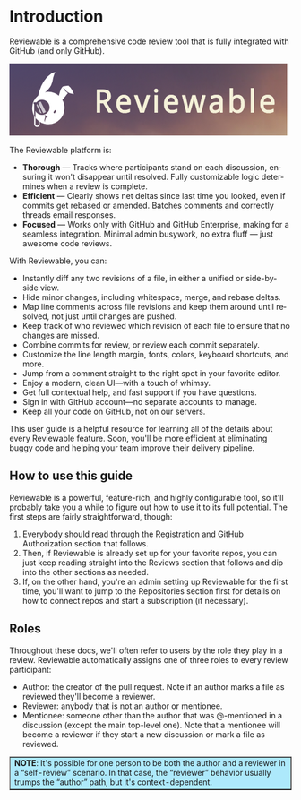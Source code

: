# Introduction

Reviewable is a comprehensive code review tool that is fully integrated with GitHub (and only GitHub). 

![alt_text](images/readme_2.png "")
<br>

The Reviewable platform is:

*   **Thorough** — Tracks where par­tic­i­pants stand on each dis­cus­sion, en­sur­ing it won't dis­ap­pear un­til re­solved. Fully cus­tomiz­able logic de­ter­mines when a re­view is com­plete.
*   **Efficient** — Clearly shows net deltas since last time you looked, even if com­mits get re­based or amended. Batches com­ments and cor­rectly threads email re­sponses.
*   **Fo­cused** — Works only with GitHub and GitHub En­ter­prise, mak­ing for a seam­less in­te­gra­tion. Min­i­mal ad­min busy­work, no ex­tra fluff — just awe­some code re­views.

With Reviewable, you can:

*   In­stantly diff any two re­vi­sions of a file, in either a uni­fied or side-by-side view.
*   Hide mi­nor changes, including white­space, merge, and re­base deltas.
*   Map line com­ments across file re­vi­sions and keep them around un­til re­solved, not just un­til changes are pushed.
*   Keep track of who re­viewed which re­vi­sion of each file to ensure that no changes are missed. 
*   Com­bine com­mits for review, or re­view each commit separately.
*   Cus­tomize the line length mar­gin, fonts, col­ors, key­board short­cuts, and more. 
*   Jump from a com­ment straight to the right spot in your fa­vorite ed­i­tor.
*   Enjoy a mod­ern, clean UI—with a touch of whimsy. 
*   Get full con­tex­tual help, and fast sup­port if you have ques­tions.
*   Sign in with GitHub ac­count—no sep­a­rate ac­counts to man­age. 
*   Keep all your code on GitHub, not on our servers.

This user guide is a helpful resource for learning all of the details about every Reviewable feature. Soon, you'll be more efficient at eliminating buggy code and helping your team improve their delivery pipeline. 

## How to use this guide

Reviewable is a powerful, feature-rich, and highly configurable tool, so it'll probably take you a while to figure out how to use it to its full potential.  The first steps are fairly straightforward, though:

1.  Everybody should read through the Registration and GitHub Authorization section that follows.  
2.  Then, if Reviewable is already set up for your favorite repos, you can just keep reading straight into the Reviews section that follows and dip into the other sections as needed. 
3.  If, on the other hand, you're an admin setting up Reviewable for the first time, you'll want to jump to the Repositories section first for details on how to connect repos and start a subscription (if necessary).

## Roles

Throughout these docs, we'll often refer to users by the role they play in a review.  Reviewable automatically assigns one of three roles to every review participant: 


*   Author: the creator of the pull request.  Note if an author marks a file as reviewed they'll become a reviewer. 
*   Reviewer: anybody that is not an author or mentionee.
*   Mentionee: someone other than the author that was @-mentioned in a discussion (except the main top-level one).  Note that a mentionee will become a reviewer if they start a new discussion or mark a file as reviewed.

<table border ="1", bgcolor="ADE9FB">
<tbody>
<tr>
<td><strong>NOTE</strong>: It's possible for one person to be both the author and a reviewer in a “self-review” scenario. In that case, the “reviewer” behavior usually trumps the “author” path, but it's context-dependent.</td>
</tr>
</tbody>
</table>
